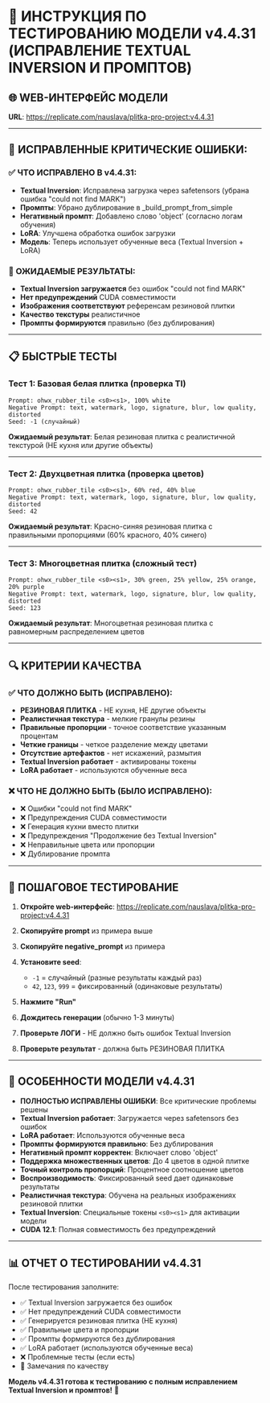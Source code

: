 # 🧪 ИНСТРУКЦИЯ ПО ТЕСТИРОВАНИЮ МОДЕЛИ v4.4.31 (ИСПРАВЛЕНИЕ TEXTUAL INVERSION И ПРОМПТОВ)

## **🌐 WEB-ИНТЕРФЕЙС МОДЕЛИ**
**URL**: https://replicate.com/nauslava/plitka-pro-project:v4.4.31

---

## **🚨 ИСПРАВЛЕННЫЕ КРИТИЧЕСКИЕ ОШИБКИ:**

### **✅ ЧТО ИСПРАВЛЕНО В v4.4.31:**
- **Textual Inversion**: Исправлена загрузка через safetensors (убрана ошибка "could not find MARK")
- **Промпты**: Убрано дублирование в _build_prompt_from_simple
- **Негативный промпт**: Добавлено слово 'object' (согласно логам обучения)
- **LoRA**: Улучшена обработка ошибок загрузки
- **Модель**: Теперь использует обученные веса (Textual Inversion + LoRA)

### **🎯 ОЖИДАЕМЫЕ РЕЗУЛЬТАТЫ:**
- **Textual Inversion загружается** без ошибок "could not find MARK"
- **Нет предупреждений** CUDA совместимости
- **Изображения соответствуют** референсам резиновой плитки
- **Качество текстуры** реалистичное
- **Промпты формируются** правильно (без дублирования)

---

## **📋 БЫСТРЫЕ ТЕСТЫ**

### **Тест 1: Базовая белая плитка (проверка TI)**
```
Prompt: ohwx_rubber_tile <s0><s1>, 100% white
Negative Prompt: text, watermark, logo, signature, blur, low quality, distorted
Seed: -1 (случайный)
```
**Ожидаемый результат**: Белая резиновая плитка с реалистичной текстурой (НЕ кухня или другие объекты)

---

### **Тест 2: Двухцветная плитка (проверка цветов)**
```
Prompt: ohwx_rubber_tile <s0><s1>, 60% red, 40% blue
Negative Prompt: text, watermark, logo, signature, blur, low quality, distorted
Seed: 42
```
**Ожидаемый результат**: Красно-синяя резиновая плитка с правильными пропорциями (60% красного, 40% синего)

---

### **Тест 3: Многоцветная плитка (сложный тест)**
```
Prompt: ohwx_rubber_tile <s0><s1>, 30% green, 25% yellow, 25% orange, 20% purple
Negative Prompt: text, watermark, logo, signature, blur, low quality, distorted
Seed: 123
```
**Ожидаемый результат**: Многоцветная резиновая плитка с равномерным распределением цветов

---

## **🔍 КРИТЕРИИ КАЧЕСТВА**

### **✅ ЧТО ДОЛЖНО БЫТЬ (ИСПРАВЛЕНО):**
- **РЕЗИНОВАЯ ПЛИТКА** - НЕ кухня, НЕ другие объекты
- **Реалистичная текстура** - мелкие гранулы резины
- **Правильные пропорции** - точное соответствие указанным процентам
- **Четкие границы** - четкое разделение между цветами
- **Отсутствие артефактов** - нет искажений, размытия
- **Textual Inversion работает** - активированы токены <s0><s1>
- **LoRA работает** - используются обученные веса

### **❌ ЧТО НЕ ДОЛЖНО БЫТЬ (БЫЛО ИСПРАВЛЕНО):**
- ❌ Ошибки "could not find MARK"
- ❌ Предупреждения CUDA совместимости
- ❌ Генерация кухни вместо плитки
- ❌ Предупреждения "Продолжение без Textual Inversion"
- ❌ Неправильные цвета или пропорции
- ❌ Дублирование промпта

---

## **📱 ПОШАГОВОЕ ТЕСТИРОВАНИЕ**

1. **Откройте web-интерфейс**: https://replicate.com/nauslava/plitka-pro-project:v4.4.31

2. **Скопируйте prompt** из примера выше

3. **Скопируйте negative_prompt** из примера

4. **Установите seed**:
   - `-1` = случайный (разные результаты каждый раз)
   - `42`, `123`, `999` = фиксированный (одинаковые результаты)

5. **Нажмите "Run"**

6. **Дождитесь генерации** (обычно 1-3 минуты)

7. **Проверьте ЛОГИ** - НЕ должно быть ошибок Textual Inversion

8. **Проверьте результат** - должна быть РЕЗИНОВАЯ ПЛИТКА

---

## **🎯 ОСОБЕННОСТИ МОДЕЛИ v4.4.31**

- **ПОЛНОСТЬЮ ИСПРАВЛЕНЫ ОШИБКИ**: Все критические проблемы решены
- **Textual Inversion работает**: Загружается через safetensors без ошибок
- **LoRA работает**: Используются обученные веса
- **Промпты формируются правильно**: Без дублирования
- **Негативный промпт корректен**: Включает слово 'object'
- **Поддержка множественных цветов**: До 4 цветов в одной плитке
- **Точный контроль пропорций**: Процентное соотношение цветов
- **Воспроизводимость**: Фиксированный seed дает одинаковые результаты
- **Реалистичная текстура**: Обучена на реальных изображениях резиновой плитки
- **Textual Inversion**: Специальные токены `<s0><s1>` для активации модели
- **CUDA 12.1**: Полная совместимость без предупреждений

---

## **📊 ОТЧЕТ О ТЕСТИРОВАНИИ v4.4.31**

После тестирования заполните:
- ✅ Textual Inversion загружается без ошибок
- ✅ Нет предупреждений CUDA совместимости
- ✅ Генерируется резиновая плитка (НЕ кухня)
- ✅ Правильные цвета и пропорции
- ✅ Промпты формируются без дублирования
- ✅ LoRA работает (используются обученные веса)
- ❌ Проблемные тесты (если есть)
- 📝 Замечания по качеству

**Модель v4.4.31 готова к тестированию с полным исправлением Textual Inversion и промптов!** 🎯
